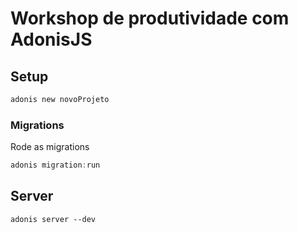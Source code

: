 # Workshop de produtividade com AdonisJS

## Setup

```bash
adonis new novoProjeto
```


### Migrations

Rode as migrations

```js
adonis migration:run
```

## Server

```
adonis server --dev
```
